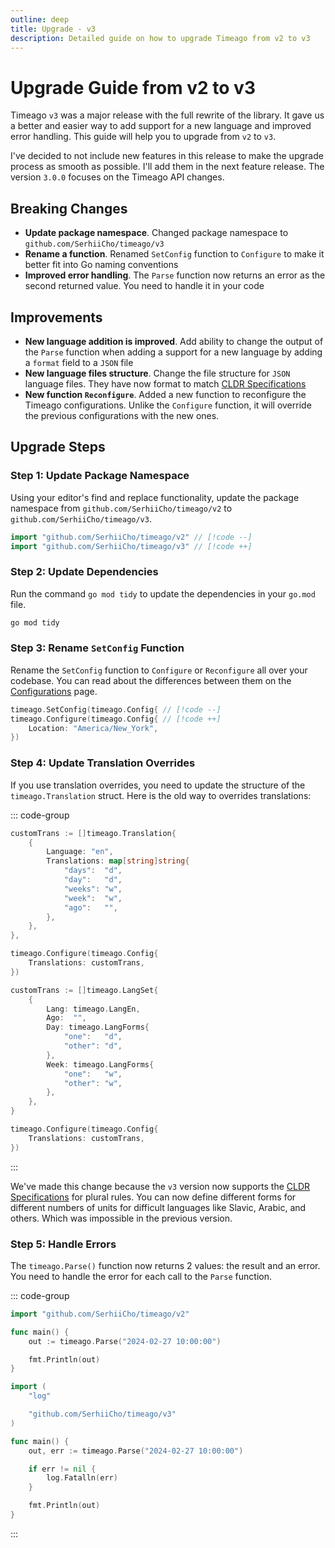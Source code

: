 ```yaml
---
outline: deep
title: Upgrade - v3
description: Detailed guide on how to upgrade Timeago from v2 to v3
---
```


# Upgrade Guide from v2 to v3
Timeago `v3` was a major release with the full rewrite of the library. It gave us a better and easier way to add support for a new language and improved error handling. This guide will help you to upgrade from `v2` to `v3`.

I've decided to not include new features in this release to make the upgrade process as smooth as possible. I'll add them in the next feature release. The version `3.0.0` focuses on the Timeago API changes.

## Breaking Changes
- **Update package namespace**. Changed package namespace to `github.com/SerhiiCho/timeago/v3`
- **Rename a function**. Renamed `SetConfig` function to `Configure` to make it better fit into Go naming conventions
- **Improved error handling**. The `Parse` function now returns an error as the second returned value. You need to handle it in your code

## Improvements
- **New language addition is improved**. Add ability to change the output of the `Parse` function when adding a support for a new language by adding a `format` field to a `JSON` file
- **New language files structure**. Change the file structure for `JSON` language files. They have now format to match [CLDR Specifications](https://cldr.unicode.org/index/cldr-spec/plural-rules)
- **New function `Reconfigure`**. Added a new function to reconfigure the Timeago configurations. Unlike the `Configure` function, it will override the previous configurations with the new ones.

## Upgrade Steps

### Step 1: Update Package Namespace
Using your editor's find and replace functionality, update the package namespace from `github.com/SerhiiCho/timeago/v2` to `github.com/SerhiiCho/timeago/v3`.

```go
import "github.com/SerhiiCho/timeago/v2" // [!code --]
import "github.com/SerhiiCho/timeago/v3" // [!code ++]
```

### Step 2: Update Dependencies
Run the command `go mod tidy` to update the dependencies in your `go.mod` file.

```bash
go mod tidy
```

### Step 3: Rename `SetConfig` Function
Rename the `SetConfig` function to `Configure` or `Reconfigure` all over your codebase. You can read about the differences between them on the [Configurations](/v3/configurations.html) page.

```go
timeago.SetConfig(timeago.Config{ // [!code --]
timeago.Configure(timeago.Config{ // [!code ++]
    Location: "America/New_York",
})
```

### Step 4: Update Translation Overrides
If you use translation overrides, you need to update the structure of the `timeago.Translation` struct. Here is the old way to overrides translations:

::: code-group
```go [Old way]
customTrans := []timeago.Translation{
    {
        Language: "en",
        Translations: map[string]string{
            "days":  "d",
            "day":   "d",
            "weeks": "w",
            "week":  "w",
            "ago":   "",
        },
    },
},

timeago.Configure(timeago.Config{
    Translations: customTrans,
})
```

```go [New way]
customTrans := []timeago.LangSet{
    {
        Lang: timeago.LangEn,
        Ago:  "",
        Day: timeago.LangForms{
            "one":   "d",
            "other": "d",
        },
        Week: timeago.LangForms{
            "one":   "w",
            "other": "w",
        },
    },
}

timeago.Configure(timeago.Config{
    Translations: customTrans,
})
```
:::

We've made this change because the `v3` version now supports the [CLDR Specifications](https://cldr.unicode.org/index/cldr-spec/plural-rules) for plural rules. You can now define different forms for different numbers of units for difficult languages like Slavic, Arabic, and others. Which was impossible in the previous version.

### Step 5: Handle Errors
The `timeago.Parse()` function now returns 2 values: the result and an error. You need to handle the error for each call to the `Parse` function.

::: code-group
```go [Old way]
import "github.com/SerhiiCho/timeago/v2"

func main() {
	out := timeago.Parse("2024-02-27 10:00:00")

	fmt.Println(out)
}
```

```go [New way]
import (
    "log"

    "github.com/SerhiiCho/timeago/v3"
)

func main() {
	out, err := timeago.Parse("2024-02-27 10:00:00")

    if err != nil {
        log.Fatalln(err)
    }

	fmt.Println(out)
}
```
:::